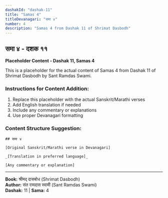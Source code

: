 ```yaml
---
dashakId: "dashak-11"
title: "Samas 4"
titleDevanagari: "समा ४"
number: 4
description: "Samas 4 from Dashak 11 of Shrimat Dasbodh"
---
```


## समा ४ - दशक ११

<!-- TODO: Add the actual Sanskrit/Marathi content here -->

**Placeholder Content - Dashak 11, Samas 4**

This is a placeholder for the actual content of Samas 4 from Dashak 11 of Shrimat Dasbodh by Sant Ramdas Swami.

### Instructions for Content Addition:
1. Replace this placeholder with the actual Sanskrit/Marathi verses
2. Add English translation if needed
3. Include any commentary or explanations
4. Use proper Devanagari formatting

### Content Structure Suggestion:
```
## समा ४

[Original Sanskrit/Marathi verse in Devanagari]

_[Translation in preferred language]_

[Any commentary or explanation]
```

---
**Book:** श्रीमद् दासबोध (Shrimat Dasbodh)  
**Author:** संत रामदास स्वामी (Sant Ramdas Swami)  
**Dashak:** 11 | **Sama:** 4
